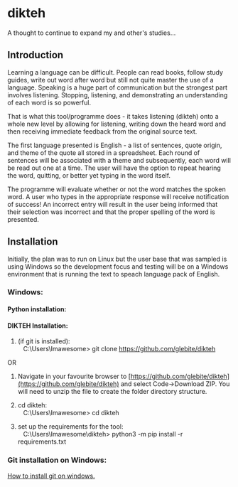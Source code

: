 # dikteh  
A thought to continue to expand my and other's studies...  

## Introduction  
Learning a language can be difficult.  People can read books, follow study guides, write out word after word but still not quite master the use of a language.  Speaking is a huge part of communication but the strongest part involves listening.  Stopping, listening, and demonstrating an understanding of each word is so powerful.  

That is what this tool/programme does - it takes listening (dikteh) onto a whole new level by allowing for listening, writing down the heard word and then receiving immediate feedback from the original source text.  

The first language presented is English - a list of sentences, quote origin, and theme of the quote all stored in a spreadsheet.  Each round of sentences will be associated with a theme and subsequently, each word will be read out one at a time.  The user will have the option to repeat hearing the word, quitting, or better yet typing in the word itself.  

The programme will evaluate whether or not the word matches the spoken word.  A user who types in the appropriate response will receive notification of success!  An incorrect entry will result in the user being informed that their selection was incorrect and that the proper spelling of the word is presented.  

## Installation  
Initially, the plan was to run on Linux but the user base that was sampled is using Windows so the development focus and testing will be on a Windows environment that is running the text to speach language pack of English.  

### Windows:  
#### Python installation:
#### DIKTEH Installation:  
1) (if git is installed):  
&nbsp;&nbsp;&nbsp;C:\Users\Imawesome> git clone https://github.com/glebite/dikteh  

OR  

1) Navigate in your favourite browser to [https://github.com/glebite/dikteh](https://github.com/glebite/dikteh) and select Code->Download ZIP.  You will need to unzip the file to create the folder directory structure.  

2) cd dikteh:  
&nbsp;&nbsp;&nbsp;C:\Users\Imawesome> cd dikteh  

3) set up the requirements for the tool:  
&nbsp;&nbsp;&nbsp;C:\Users\Imawesome\dikteh> python3 -m pip install -r requirements.txt


### Git installation on Windows:  

[How to install git on windows.](https://phoenixnap.com/kb/how-to-install-git-windows)  



